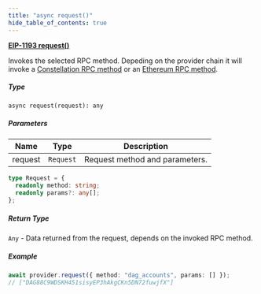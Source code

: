 ```yaml
---
title: "async request()"
hide_table_of_contents: true
---
```


<head>
  <meta
    name="description"
    content="Invokes the selected RPC method. Depeding on the provider chain it will invoke a Constellation RPC method or an Ethereum RPC method."
  />
</head>

<intro-end />

**[EIP-1193 request()](https://eips.ethereum.org/EIPS/eip-1193#request)**

Invokes the selected RPC method. Depeding on the provider chain it will invoke a [Constellation RPC method](./constellationRPCAPI.md) or an [Ethereum RPC method](./ethereumRPCAPI.md).

##### Type

`async request(request): any`

##### Parameters

| Name    | Type      | Description                    |
| ------- | --------- | ------------------------------ |
| request | `Request` | Request method and parameters. |

```typescript title="Request"
type Request = {
  readonly method: string;
  readonly params?: any[];
};
```

##### Return Type

`Any` - Data returned from the request, depends on the invoked RPC method.

##### Example

```typescript title="TypeScript"
await provider.request({ method: "dag_accounts", params: [] });
// ["DAG88C9WDSKH451sisyEP3hAkgCKn5DN72fuwjfX"]
```
